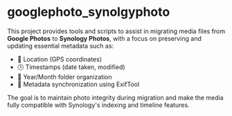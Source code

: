 # googlephoto_synolgyphoto

This project provides tools and scripts to assist in migrating media files from **Google Photos** to **Synology Photos**, with a focus on preserving and updating essential metadata such as:

- 📍 Location (GPS coordinates)
- 🕒 Timestamps (date taken, modified)
- 📁 Year/Month folder organization
- 📄 Metadata synchronization using ExifTool

The goal is to maintain photo integrity during migration and make the media fully compatible with Synology's indexing and timeline features.
